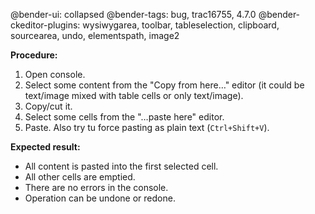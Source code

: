 @bender-ui: collapsed
@bender-tags: bug, trac16755, 4.7.0
@bender-ckeditor-plugins: wysiwygarea, toolbar, tableselection, clipboard, sourcearea, undo, elementspath, image2

**Procedure:**

1. Open console.
2. Select some content from the "Copy from here…" editor (it could be text/image mixed with table cells or only
   text/image).
3. Copy/cut it.
4. Select some cells from the "…paste here" editor.
5. Paste. Also try tu force pasting as plain text (`Ctrl+Shift+V`).

**Expected result:**

* All content is pasted into the first selected cell.
* All other cells are emptied.
* There are no errors in the console.
* Operation can be undone or redone.
